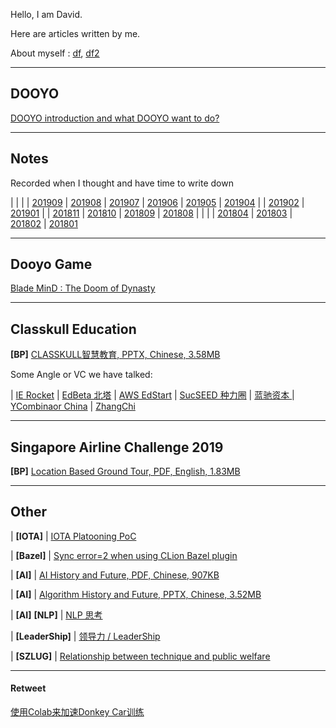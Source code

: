 
Hello, I am David.

Here are articles written by me.

About myself : [df]( /dooyo/df ), [df2]( /dooyo/df2 )



---
## DOOYO

[DOOYO introduction and what DOOYO want to do?]( /dooyo/dooyo_intro_4_csme )


---
## Notes

Recorded when I thought and have time to write down

|                          |                          |                          | [201909]( /idea/201909 ) 
| [201908]( /idea/201908 ) | [201907]( /idea/201907 ) | [201906]( /idea/201906 ) | [201905]( /idea/201905 ) 
| [201904]( /idea/201904 ) |                          | [201902]( /idea/201902 ) | [201901]( /idea/201901 ) 
|                          | [201811]( /idea/201811 ) | [201810]( /idea/201810 ) | [201809]( /idea/201809 ) 
| [201808]( /idea/201808 ) |                          |                          |
| [201804]( /idea/201804 ) | [201803]( /idea/201803 ) | [201802]( /idea/201802 ) | [201801]( /idea/201801 )


---
## Dooyo Game

[Blade MinD : The Doom of Dynasty]( /cike/readme_en )


---
## Classkull Education

**[BP]** [CLASSKULL智慧教育, PPTX, Chinese, 3.58MB]( /classkull/CLASSKULL智慧教育(BP).df.20190728.1638.pptx )

Some Angle or VC we have talked: 

| [IE Rocket]( /classkull/ierockets )
| [EdBeta 北塔]( /classkull/edbeta )
| [AWS EdStart]( /classkull/awsedstart )
| [SucSEED 种力圈]( /classkull/sucseed )
| [蓝驰资本 ]( /classkull/brv )
| [YCombinaor China]( /classkull/ycombinator )
| [ZhangChi]( /classkull/zhangchi )


---
## Singapore Airline Challenge 2019

**[BP]** [Location Based Ground Tour, PDF, English, 1.83MB]( /saac2019/SingaporeAirlineAppChallenge2019_RoaringWhale_201908101858.pdf )


---
## Other

| **[IOTA]** | [IOTA Platooning PoC]( /other/iota_based_platooning )
 
| **[Bazel]** | [Sync error=2 when using CLion Bazel plugin]( /tech/clion_bazel_plugin ) 

| **[AI]** | [AI History and Future, PDF, Chinese, 907KB]( /tech/AI_History_and_Future.df.20190517.1307.pdf ) 

| **[AI]** | [Algorithm History and Future, PPTX, Chinese, 3.52MB]( /tech/Algorithm_History_and_Future.df.df.20190710.1834.pptx ) 

| **[AI]** **[NLP]** | [NLP 思考]( /tech/nlp ) 

| **[LeaderShip]** | [领导力 / LeaderShip]( /dooyo/leadership ) 

| **[SZLUG]** | [Relationship between technique and public welfare](/other/szlug_talk_with_xiaoban_20190224) 


---
#### Retweet

[使用Colab来加速Donkey Car训练]( http://kevingor.com/2019/08/use_colab_gpu_to_train_donkeycar/ )



